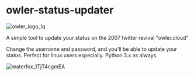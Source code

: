 # owler-status-updater
![owler_logo_lq](https://github.com/orangedareoranges/owler-status-updater/assets/159554889/d314df4e-4712-4896-ae8d-18ac959d8ac0)

A simple tool to update your status on the 2007 twitter revival "owler.cloud"

Change the username and password, and you'll be able to update your status. Perfect for linux users especially. Python 3.x as always.

![waterfox_1TjT4cgmEA](https://github.com/orangedareoranges/owler-status-updater/assets/159554889/57b3ba2f-2214-42df-9cbf-f3ed9b99d200)
